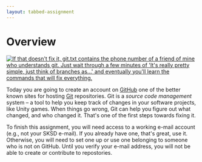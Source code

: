 ```yaml
---
layout: tabbed-assignment
---
```


# Overview

<a href="https://explain.xkcd.com"><img class="overview-image" src="https://imgs.xkcd.com/comics/git.png" title="If that doesn't fix it, git.txt contains the phone number of a friend of mine who understands git. Just wait through a few minutes of 'It's really pretty simple, just think of branches as...' and eventually you'll learn the commands that will fix everything."></a>

Today you are going to create an account on [GitHub][] one of the better known sites for hosting [Git][] repositories. Git is a _source code management_ system – a tool to help you keep track of changes in your software projects, like Unity games. When things go wrong, Git can help you figure out what changed, and who changed it. That's one of the first steps towards fixing it.

To finish this assignment, you will need access to a working e-mail account (e.g., not your SKSD e-mail). If you already have one, that's great, use it. Otherwise, you will need to set one up or use one belonging to someone who is not on GitHub. Until you verify your e-mail address, you will not be able to create or contribute to repostories.

[github]: <https://github.com>
[git]: <https://git-scm.com>
[gh-guides]: <https://guides.github.com>
[gh-pages]: <https://pages.github.com>
[hello-world]: <https://guides.github.com/activities/hello-world/>
[gh-flow]: <https://guides.github.com/introduction/flow/>
[setup-gh-pages]: <https://guides.github.com/features/pages/>
[gh-squares]: <https://help.github.com/articles/viewing-contributions-on-your-profile/>
[gfm]: <https://guides.github.com/features/mastering-markdown/>

<!-- Don't edit links here, change them in _data/assignment.yml instead, -->

[slides]: <{{site.data.assignment.slides}}>
[template]: <{{site.data.assignment.template}}>

